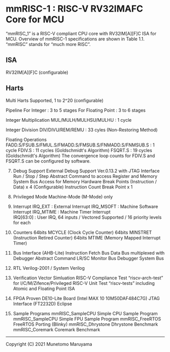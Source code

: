 # mmRISC-1 : RISC-V RV32IMAFC Core for MCU

“mmRISC_1” is a RISC-V compliant CPU core with RV32IM[A][F]C ISA for MCU. Overview of mmRISC-1 specifications are shown in Table 1.1. “mmRISC” stands for “much more RISC”.

## ISA
RV32IM[A][F]C (configurable)

## Harts
Multi Harts Supported, 1 to 2^20 (configurable)


Pipeline
  For Integer : 3 to 5 stages
  For Floating Point : 3 to 6 stages

Integer Multiplication
  MUL/MULH/MULHSU/MULHU : 1 cycle

Integer Division
  DIV/DIVU/REM/REMU : 33 cyles (Non-Restoring Method)

Floating Operations
  FADD.S/FSUB.S/FMUL.S/FMADD.S/FMSUB.S/FNMADD.S/FNMSUB.S : 1 cycle
  FDIV.S  : 11 cycles (Goldschmidt's Algorithm)
  FSQRT.S : 19 cycles (Goldschmidt's Algorithm)
  The convergence loop counts for FDIV.S and FSQRT.S can be configured by software.

7. Debug Support
External Debug Support Ver.0.13.2 with JTAG Interface
Run / Stop / Step
Abstract Command to access Register and Memory
System Bus Access for Memory
Hardware Break Points (Instruction / Data) x 4 (Configurable)
Instruction Count Break Point x 1

8. Privileged Mode
Machine-Mode (M-Mode) only

9. Interrupt
IRQ_EXT   : External Interrupt
IRQ_MSOFT : Machine Software Interrupt
IRQ_MTIME : Machine Timer Interrupt  
IRQ[63:0] : User IRQ, 64 inputs / Vectored Supported / 16 priority levels for each

10. Counters
64bits MCYCLE (Clock Cycle Counter)
64bits MINSTRET (Instruction Retired Counter)
64bits MTIME (Memory Mapped Interrupt Timer)

11. Bus Interface (AHB-Lite)
Instruction Fetch Bus
Data Bus multiplexed with Debugger Abstract Command
LR/SC Monitor Bus
Debugger System Bus

12. RTL
Verilog-2001 / System Verilog

13. Verification
Vector Simluation
RISC-V Compliance Test “riscv-arch-test” for I/C/M/Zifence/Privileged
RISC-V Unit Test “riscv-tests” including Atomic and Floating Point ISA

13. FPGA Proven
DE10-Lite Board (Intel MAX 10 10M50DAF484C7G)
JTAG Interface (FT2232D)
Eclipse 

14. Sample Programs
mmRISC_SampleCPU    Simple CPU Sample Program
mmRISC_SampleCPU    Simple FPU Sample Program
mmRISC_FreeRTOS     FreeRTOS Porting (Blinky)
mmRISC_Dhrystone    Dhrystone Benchmark
mmRISC_Coremark     Coremark Benchmark

-------------------------------------
Copyright (C) 2021 Munetomo Maruyama





